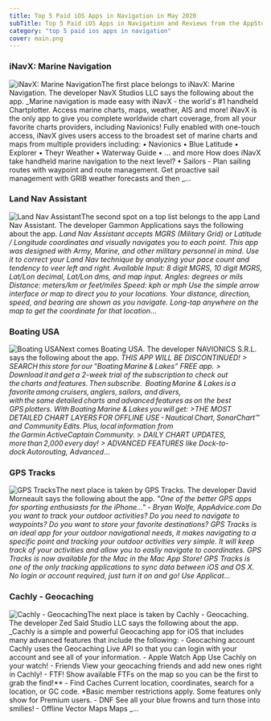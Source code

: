 ```yaml
---
title: Top 5 Paid iOS Apps in Navigation in May 2020
subTitle: Top 5 Paid iOS Apps in Navigation and Reviews from the AppStore in May 2020.
category: "top 5 paid ios apps in navigation"
cover: main.png
---
```


### iNavX: Marine Navigation

![iNavX: Marine Navigation](https://is2-ssl.mzstatic.com/image/thumb/Purple113/v4/6c/73/b0/6c73b069-f906-b046-2f85-a96f4ecbde7e/AppIcon-0-1x_U007emarketing-0-0-GLES2_U002c0-512MB-sRGB-0-0-0-85-220-0-0-0-9.png/100x100bb.png)The first place belongs to iNavX: Marine Navigation. The developer NavX Studios LLC says the following about the app. _Marine navigation is made easy with iNavX - the world's #1 handheld Chartplotter. Access marine charts, maps, weather, AIS and more!   iNavX is the only app to give you complete worldwide chart coverage, from all your favorite charts providers, including Navionics! Fully enabled with one-touch access, iNavX gives users access to the broadest set of marine charts and maps from multiple providers including:  • Navionics • Blue Latitude • Explorer  • Theyr Weather  • Waterway Guide • … and more  How does iNavX take handheld marine navigation to the next level? • Sailors -  Plan sailing routes with waypoint and route management. Get proactive sail management with GRIB weather forecasts and then _...

### Land Nav Assistant

![Land Nav Assistant](https://is1-ssl.mzstatic.com/image/thumb/Purple118/v4/f7/6f/7a/f76f7a4e-bb5a-0484-ac08-cd1aa7e0d3d4/AppIcon-0-1x_U007emarketing-0-0-85-220-0-10.png/100x100bb.png)The second spot on a top list belongs to the app Land Nav Assistant. The developer Gammon Applications says the following about the app. _Land Nav Assistant accepts MGRS (Military Grid) or Latitude / Longitude coordinates and visually navigates you to each point.  This app was designed with Army, Marine, and other military personnel in mind. Use it to correct your Land Nav technique by analyzing your pace count and tendency to veer left and right.  Available Input: 8 digit MGRS, 10 digit MGRS, Lat/Lon decimal, Lat/Lon dms, and map input.  Angles: degrees or mils Distance: meters/km or feet/miles Speed: kph or mph  Use the simple arrow interface or map to direct you to your locations. Your distance, direction, speed, and bearing are shown as you navigate.  Long-tap anywhere on the map to get the coordinate for that location_...

### Boating USA

![Boating USA](https://is2-ssl.mzstatic.com/image/thumb/Purple128/v4/1c/d5/33/1cd53328-833f-e84a-521b-80e7a0bc00db/Marine-Usa-AppIcon-0-1x_U007emarketing-0-0-85-220-0-9.png/100x100bb.png)Next comes Boating USA. The developer NAVIONICS S.R.L. says the following about the app. _THIS APP WILL BE DISCONTINUED!​  > SEARCH this store for our “Boating Marine & Lakes” FREE app.​  > Download it and get a 2-week trial of the subscription to check out the charts and features. Then subscribe. ​   Boating Marine & Lakes is a favorite among cruisers, anglers, sailors, and divers, with the same detailed charts and advanced features as on the best GPS plotters.​  With Boating Marine & Lakes you will get:​  >THE MOST DETAILED CHART LAYERS FOR OFFLINE USE - Nautical Chart, SonarChart™ and Community Edits. Plus, local information from the Garmin ActiveCaptain Community.​  > DAILY CHART UPDATES, more than 2,000 every day!​  > ADVANCED FEATURES like Dock-to-dock Autorouting, Advanced_...

### GPS Tracks

![GPS Tracks](https://is1-ssl.mzstatic.com/image/thumb/Purple123/v4/74/80/37/748037ba-92ca-7724-b490-47cb028e5215/AppIcon-1x_U007emarketing-0-10-0-0-sRGB-85-220.png/100x100bb.png)The next place is taken by GPS Tracks. The developer David Morneault says the following about the app. _"One of the better GPS apps for sporting enthusiasts for the iPhone..." - Bryan Wolfe, AppAdvice.com  Do you want to track your outdoor activities? Do you need to navigate to waypoints?    Do you want to store your favorite destinations?  GPS Tracks is an ideal app for your outdoor navigational needs, it makes navigating to a specific point and tracking your outdoor activities very simple.  It will keep track of your activities and allow you to easliy navigate to coordinates.  GPS Tracks is now available for the Mac in the Mac App Store!  GPS Tracks is one of the only tracking applications to sync data between iOS and OS X.  No login or account required, just turn it on and go!  Use Applicat_...

### Cachly - Geocaching

![Cachly - Geocaching](https://is5-ssl.mzstatic.com/image/thumb/Purple114/v4/ac/84/ff/ac84ff1a-cdd4-2dee-05e0-d4a975e73d34/AppIcon-0-0-1x_U007emarketing-0-0-0-7-0-0-sRGB-0-0-0-GLES2_U002c0-512MB-85-220-0-0.png/100x100bb.png)The next place is taken by Cachly - Geocaching. The developer Zed Said Studio LLC says the following about the app. _Cachly is a simple and powerful Geocaching app for iOS that includes many advanced features that include the following:  - Geocaching account Cachly uses the Geocaching Live API so that you can login with your account and see all of your information.  - Apple Watch App Use Cachly on your watch!  - Friends View your geocaching friends and add new ones right in Cachly!  - FTF! Show available FTFs on the map so you can be the first to grab the find!**  - Find Caches Current location, coordinates, search for a location, or GC code. *Basic member restrictions apply. Some features only show for Premium users.  - DNF See all your blue frowns and turn those into smilies!  - Offline Vector Maps Maps _...

